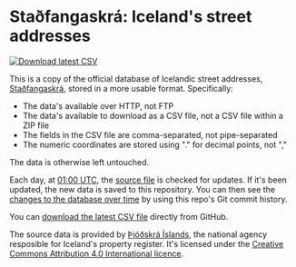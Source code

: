 # Staðfangaskrá: Iceland's street addresses

[![Download latest CSV](https://img.shields.io/badge/CSV-Download-brightgreen.svg)](https://raw.githubusercontent.com/flother/stadfangaskra/master/stadfangaskra.csv)

This is a copy of the official database of Icelandic street addresses, [Staðfangaskrá](https://opingogn.is/dataset/stadfangaskra), stored in a more usable format. Specifically:

- The data's available over HTTP, not FTP
- The data's available to download as a CSV file, not a CSV file within a ZIP file
- The fields in the CSV file are comma-separated, not pipe-separated
- The numeric coordinates are stored using "." for decimal points, not ","

The data is otherwise left untouched.

Each day, at [01:00 UTC](https://time.is/0100_UTC), the [source file](ftp://ftp.skra.is/skra/STADFANG.dsv.zip) is checked for updates. If it's been updated, the new data is saved to this repository. You can then see the [changes to the database over time](https://github.com/flother/stadfangaskra/commits/master/stadfangaskra.csv) by using this repo's Git commit history.

You can [download the latest CSV file](https://raw.githubusercontent.com/flother/stadfangaskra/master/stadfangaskra.csv) directly from GitHub.

The source data is provided by [Þjóðskrá Íslands](https://www.skra.is/), the national agency resposible for Iceland's property register. It's licensed under the [Creative Commons Attribution 4.0 International licence](https://creativecommons.org/licenses/by/4.0/).
